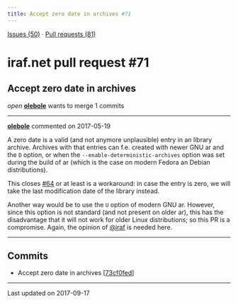 ```yaml
---
title: Accept zero date in archives #71
---
```


[Issues (50)](https://iraf-community.github.io/iraf-v216/issues) · [Pull requests (81)](https://iraf-community.github.io/iraf-v216/issues/pulls)

# iraf.net pull request #71
## Accept zero date in archives
*open* **[olebole](https://github.com/olebole)** wants to merge 1 commits

- - - -

**[olebole](https://github.com/olebole)** commented on 2017-05-19

A zero date is a valid (and not anymore unplausible) entry in an library archive. Archives with that entries can f.e. created with newer GNU ar and the `D` option, or when the `--enable-deterministic-archives` option was set during the build of ar (which is the case on modern Fedora an Debian distributions).  
  
This closes [#64](https://iraf-community.github.io/iraf-v216/issues/64) or at least is a workaround: in case the entry is zero, we will take the last modification date of the library instead.  
  
Another way would be to use the `U` option of modern GNU ar. However, since this option is not standard (and not present on older ar), this has the disadvantage that it will not work for older Linux distributions; so this PR is a compromise. Again, the opinion of [@iraf](https://github.com/iraf) is needed here.
- - - -

## Commits

* Accept zero date in archives [[73cf0fed](https://github.com/iraf-community/iraf/commit/73cf0fedbe6374980e5b6b01c986e200eada47c0)]

- - - -

Last updated on 2017-09-17

